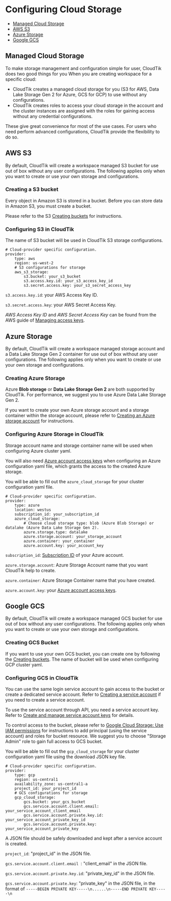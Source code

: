 # Configuring Cloud Storage

- [Managed Cloud Storage](#managed-cloud-storage)
- [AWS S3](#aws-s3)
- [Azure Storage](#azure-storage)
- [Google GCS](#google-gcs)

## Managed Cloud Storage
To make storage management and configuration simple for user, CloudTik does two good things for you
When you are creating workspace for a specific cloud:
- CloudTik creates a managed cloud storage for you (S3 for AWS, Data Lake Storage Gen 2 for Azure, GCS for GCP) to use without any configurations.
- CloudTik creates roles to access your cloud storage in the account and the cluster instances are assigned with the roles for gaining access without any credential configurations.

These give great convenience for most of the use cases.
For users who need perform advanced configurations, CloudTik provide the flexibility to do so.

## AWS S3
By default, CloudTik will create a workspace managed S3 bucket for use out of box without any user configurations.
The following applies only when you want to create or use your own storage and configurations.

### Creating a S3 bucket
Every object in Amazon S3 is stored in a bucket. Before you can store data in Amazon S3, you must create a bucket.

Please refer to the S3 [Creating buckets](https://docs.aws.amazon.com/AmazonS3/latest/userguide/creating-bucket.html) for instructions.

### Configuring S3 in CloudTik
The name of S3 bucket will be used in CloudTik S3 storage configurations.

```
# Cloud-provider specific configuration.
provider:
    type: aws
    region: us-west-2
    # S3 configurations for storage
    aws_s3_storage:
        s3.bucket: your_s3_bucket
        s3.access.key.id: your_s3_access_key_id
        s3.secret.access.key: your_s3_secret_access_key

```

`s3.access.key.id`:  your AWS Access Key ID.

`s3.secret.access.key`:  your AWS Secret Access Key.

 *AWS Access Key ID* and *AWS Secret Access Key* can be found from the AWS guide of
[Managing access keys](https://docs.aws.amazon.com/IAM/latest/UserGuide/id_credentials_access-keys.html).

## Azure Storage
By default, CloudTik will create a workspace managed storage account and a Data Lake Storage Gen 2 container
for use out of box without any user configurations. The following applies only when you want to create or use
your own storage and configurations.

### Creating Azure Storage
Azure **Blob storage** or **Data Lake Storage Gen 2** are both supported by CloudTik. For performance,
we suggest you to use Azure Data Lake Storage Gen 2.

If you want to create your own Azure storage account and a storage container within the storage account,
please refer to [Creating an Azure storage account](https://docs.microsoft.com/en-us/azure/storage/common/storage-account-create?tabs=azure-portal)
for instructions.

### Configuring Azure Storage in CloudTik
Storage account name and storage container name will be used when configuring Azure cluster yaml.

You will also need [Azure account access keys](https://docs.microsoft.com/en-us/azure/storage/common/storage-account-keys-manage?tabs=azure-portal#view-account-access-keys)
when configuring an Azure configuration yaml file, which grants the access to the created Azure storage.

You will be able to fill out the `azure_cloud_storage` for your cluster configuration yaml file.

```
# Cloud-provider specific configuration.
provider:
    type: azure
    location: westus
    subscription_id: your_subscription_id
    azure_cloud_storage:
        # Choose cloud storage type: blob (Azure Blob Storage) or datalake (Azure Data Lake Storage Gen 2).
        azure.storage.type: datalake
        azure.storage.account: your_storage_account
        azure.container: your_container
        azure.account.key: your_account_key

```

`subscription_id`: [Subscription ID](https://docs.microsoft.com/en-us/azure/azure-portal/get-subscription-tenant-id#find-your-azure-subscription)
of your Azure account.

`azure.storage.account`: Azure Storage Account name that you want CloudTik help to create.

`azure.container`: Azure Storage Container name that you have created.

`azure.account.key`: your [Azure account access keys](https://docs.microsoft.com/en-us/azure/storage/common/storage-account-keys-manage?tabs=azure-portal#view-account-access-keys).


## Google GCS
By default, CloudTik will create a workspace managed GCS bucket for use out of box without any user configurations.
The following applies only when you want to create or use your own storage and configurations.

### Creating GCS Bucket
If you want to use your own GCS bucket, you can create one by following the
[Creating buckets](https://cloud.google.com/storage/docs/creating-buckets#create_a_new_bucket).
The name of bucket will be used when configuring GCP cluster yaml.

### Configuring GCS in CloudTik
You can use the same login service account to gain access to the bucket or create a dedicated service account.
Refer to [Creating a service account](https://cloud.google.com/docs/authentication/getting-started#creating_a_service_account) if you need to create a service account.

To use the service account through API, you need a service account key. Refer to [Create and manage service account keys](https://cloud.google.com/iam/docs/creating-managing-service-account-keys) for details.

To control access to the bucket, please refer to [Google Cloud Storage: Use IAM permissions](https://cloud.google.com/storage/docs/access-control/using-iam-permissions) for instructions
to add principal (using the service account) and roles for bucket resource. We suggest you to choose "Storage Admin" role to gain full access to GCS bucket.

You will be able to fill out the `gcp_cloud_storage` for your cluster configuration yaml file using the download JSON key file.

```
# Cloud-provider specific configuration.
provider:
    type: gcp
    region: us-central1
    availability_zone: us-central1-a
    project_id: your_project_id
    # GCS configurations for storage
    gcp_cloud_storage:
        gcs.bucket: your_gcs_bucket
        gcs.service.account.client.email: your_service_account_client_email
        gcs.service.account.private.key.id: your_service_account_private_key_id
        gcs.service.account.private.key: your_service_account_private_key

```
A JSON file should be safely downloaded and kept after a service account is created.

`project_id`: "project_id" in the JSON file.

`gcs.service.account.client.email `: "client_email" in the JSON file.

`gcs.service.account.private.key.id`: "private_key_id" in the JSON file.

`gcs.service.account.private.key`: "private_key" in the JSON file, 
in the format of `-----BEGIN PRIVATE KEY-----\n......\n-----END PRIVATE KEY-----\n`
